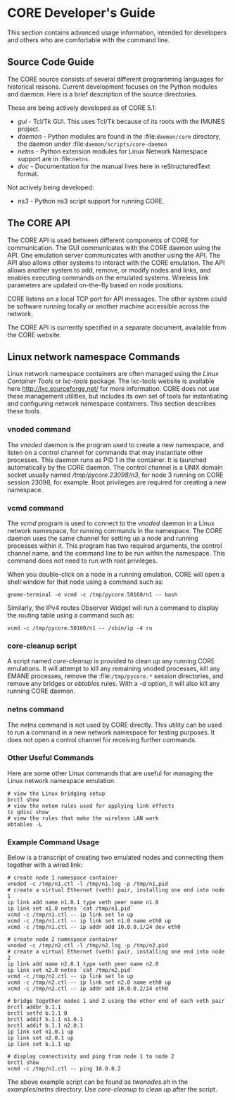 # CORE Developer's Guide

This section contains advanced usage information, intended for developers and others who are comfortable with the command line.

## Source Code Guide

The CORE source consists of several different programming languages for historical reasons. Current development focuses on the Python modules and daemon. Here is a brief description of the source directories.

These are being actively developed as of CORE 5.1:

* *gui* - Tcl/Tk GUI. This uses Tcl/Tk because of its roots with the IMUNES
  project.
* *daemon* - Python modules are found in the :file:`daemon/core` directory, the
  daemon under :file:`daemon/scripts/core-daemon`
* *netns* - Python extension modules for Linux Network Namespace support are in :file:`netns`.
* *doc* - Documentation for the manual lives here in reStructuredText format.

Not actively being developed:

* *ns3* - Python ns3 script support for running CORE.

## The CORE API

The CORE API is used between different components of CORE for communication. The GUI communicates with the CORE daemon using the API. One emulation server communicates with another using the API. The API also allows other systems to interact with the CORE emulation. The API allows another system to add, remove, or modify nodes and links, and enables executing commands on the emulated systems. Wireless link parameters are updated on-the-fly based on node positions.

CORE listens on a local TCP port for API messages. The other system could be software running locally or another machine accessible across the network.

The CORE API is currently specified in a separate document, available from the CORE website.

## Linux network namespace Commands

Linux network namespace containers are often managed using the *Linux Container Tools* or *lxc-tools* package. The lxc-tools website is available here http://lxc.sourceforge.net/ for more information.  CORE does not use these management utilities, but includes its own set of tools for instantiating and configuring network namespace containers. This section describes these tools.

### vnoded command

The *vnoded* daemon is the program used to create a new namespace, and listen on a control channel for commands that may instantiate other processes. This daemon runs as PID 1 in the container. It is launched automatically by the CORE daemon. The control channel is a UNIX domain socket usually named */tmp/pycore.23098/n3*, for node 3 running on CORE session 23098, for example. Root privileges are required for creating a new namespace.

### vcmd command

The *vcmd* program is used to connect to the *vnoded* daemon in a Linux network namespace, for running commands in the namespace. The CORE daemon uses the same channel for setting up a node and running processes within it. This program has two required arguments, the control channel name, and the command line to be run within the namespace. This command does not need to run with root privileges.

When you double-click on a node in a running emulation, CORE will open a shell window for that node using a command such as:

```shell
gnome-terminal -e vcmd -c /tmp/pycore.50160/n1 -- bash
```

Similarly, the IPv4 routes Observer Widget will run a command to display the routing table using a command such as:

```shell
vcmd -c /tmp/pycore.50160/n1 -- /sbin/ip -4 ro
```

### core-cleanup script

A script named *core-cleanup* is provided to clean up any running CORE emulations. It will attempt to kill any remaining vnoded processes, kill any EMANE processes, remove the :file:`/tmp/pycore.*` session directories, and remove any bridges or *ebtables* rules.  With a *-d* option, it will also kill any running CORE daemon.

### netns command

The *netns* command is not used by CORE directly. This utility can be used to run a command in a new network namespace for testing purposes. It does not open a control channel for receiving further commands.

### Other Useful Commands

Here are some other Linux commands that are useful for managing the Linux network namespace emulation.

```shell
# view the Linux bridging setup
brctl show
# view the netem rules used for applying link effects
tc qdisc show
# view the rules that make the wireless LAN work
ebtables -L
```

### Example Command Usage

Below is a transcript of creating two emulated nodes and connecting them together with a wired link:

```shell
# create node 1 namespace container
vnoded -c /tmp/n1.ctl -l /tmp/n1.log -p /tmp/n1.pid
# create a virtual Ethernet (veth) pair, installing one end into node 1
ip link add name n1.0.1 type veth peer name n1.0
ip link set n1.0 netns `cat /tmp/n1.pid`
vcmd -c /tmp/n1.ctl -- ip link set lo up
vcmd -c /tmp/n1.ctl -- ip link set n1.0 name eth0 up
vcmd -c /tmp/n1.ctl -- ip addr add 10.0.0.1/24 dev eth0

# create node 2 namespace container
vnoded -c /tmp/n2.ctl -l /tmp/n2.log -p /tmp/n2.pid
# create a virtual Ethernet (veth) pair, installing one end into node 2
ip link add name n2.0.1 type veth peer name n2.0
ip link set n2.0 netns `cat /tmp/n2.pid`
vcmd -c /tmp/n2.ctl -- ip link set lo up
vcmd -c /tmp/n2.ctl -- ip link set n2.0 name eth0 up
vcmd -c /tmp/n2.ctl -- ip addr add 10.0.0.2/24 eth0

# bridge together nodes 1 and 2 using the other end of each veth pair
brctl addbr b.1.1
brctl setfd b.1.1 0
brctl addif b.1.1 n1.0.1
brctl addif b.1.1 n2.0.1
ip link set n1.0.1 up
ip link set n2.0.1 up
ip link set b.1.1 up

# display connectivity and ping from node 1 to node 2
brctl show
vcmd -c /tmp/n1.ctl -- ping 10.0.0.2
```

The above example script can be found as *twonodes.sh* in the *examples/netns* directory. Use *core-cleanup* to clean up after the script.
